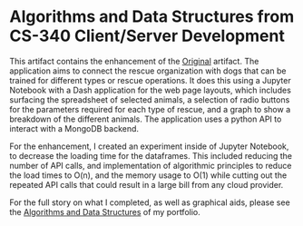 # Algorithms and Data Structures from CS-340 Client/Server Development

This artifact contains the enhancement of the [Original](./Original) artifact. 
The application aims to connect the rescue organization with dogs that can be trained for different types or rescue operations. It does this using a Jupyter Notebook with a Dash application for the web page layouts, which includes surfacing the spreadsheet of selected animals, a selection of radio buttons for the parameters required for each type of rescue, and a graph to show a breakdown of the different animals. The application uses a python API to interact with a MongoDB backend.

For the enhancement, I created an experiment inside of Jupyter Notebook, to decrease the loading time for the dataframes. This included reducing the number of API calls, and implementation of algorithmic principles to reduce the load times to O(n), and the memory usage to O(1) while cutting out the repeated API calls that could result in a large bill from any cloud provider.

For the full story on what I completed, as well as graphical aids, please see the [Algorithms and Data Structures](https://samwalts.github.io/#algos-and-ds) of my portfolio.

